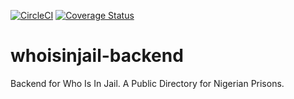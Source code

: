 [![CircleCI](https://circleci.com/gh/pseudogarden/whoisinjail-backend/tree/develop.svg?style=svg&circle-token=eb2136ed4ddbce87b9ceb2fd9894827589a7f2f9)](https://circleci.com/gh/pseudogarden/whoisinjail-backend/tree/develop)
[![Coverage Status](https://coveralls.io/repos/github/pseudogarden/whoisinjail-backend/badge.svg?branch=develop)](https://coveralls.io/github/pseudogarden/whoisinjail-backend?branch=develop)

# whoisinjail-backend
Backend for Who Is In Jail. A Public Directory for Nigerian Prisons.
